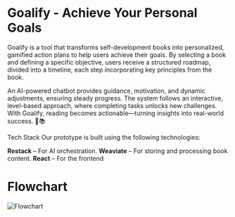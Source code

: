 # Goalify - Achieve Your Personal Goals
Goalify is a tool that transforms self-development books into personalized, gamified action plans to help users achieve their goals. By selecting a book and defining a specific objective, users receive a structured roadmap, divided into a timeline, each step incorporating key principles from the book.

An AI-powered chatbot provides guidance, motivation, and dynamic adjustments, ensuring steady progress. The system follows an interactive, level-based approach, where completing tasks unlocks new challenges. With Goalify, reading becomes actionable—turning insights into real-world success. 🚀📚

Tech Stack
Our prototype is built using the following technologies:

**Restack** – For AI orchestration.
**Weaviate** – For storing and processing book content.
**React** – For the frontend

# Flowchart
![Flowchart](flowchart.png)
